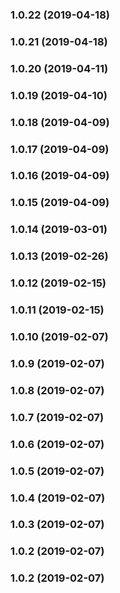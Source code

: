 <a name="1.0.22"></a>
### 1.0.22 (2019-04-18)


<a name="1.0.21"></a>
### 1.0.21 (2019-04-18)


<a name="1.0.20"></a>
### 1.0.20 (2019-04-11)


<a name="1.0.19"></a>
### 1.0.19 (2019-04-10)


<a name="1.0.18"></a>
### 1.0.18 (2019-04-09)


<a name="1.0.17"></a>
### 1.0.17 (2019-04-09)


<a name="1.0.16"></a>
### 1.0.16 (2019-04-09)


<a name="1.0.15"></a>
### 1.0.15 (2019-04-09)


<a name="1.0.14"></a>
### 1.0.14 (2019-03-01)


<a name="1.0.13"></a>
### 1.0.13 (2019-02-26)


<a name="1.0.12"></a>
### 1.0.12 (2019-02-15)


<a name="1.0.11"></a>
### 1.0.11 (2019-02-15)


<a name="1.0.10"></a>
### 1.0.10 (2019-02-07)


<a name="1.0.9"></a>
### 1.0.9 (2019-02-07)


<a name="1.0.8"></a>
### 1.0.8 (2019-02-07)


<a name="1.0.7"></a>
### 1.0.7 (2019-02-07)


<a name="1.0.6"></a>
### 1.0.6 (2019-02-07)


<a name="1.0.5"></a>
### 1.0.5 (2019-02-07)


<a name="1.0.4"></a>
### 1.0.4 (2019-02-07)


<a name="1.0.3"></a>
### 1.0.3 (2019-02-07)


<a name="1.0.2"></a>
### 1.0.2 (2019-02-07)


<a name="1.0.2"></a>
### 1.0.2 (2019-02-07)

